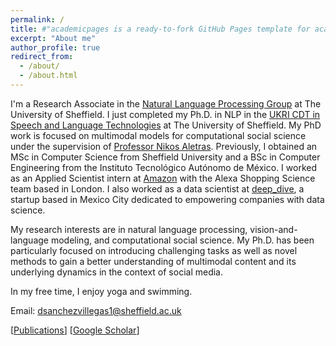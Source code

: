 ```yaml
---
permalink: /
title: #"academicpages is a ready-to-fork GitHub Pages template for academic personal websites"
excerpt: "About me"
author_profile: true
redirect_from: 
  - /about/
  - /about.html
---
```


I'm a Research Associate in the [Natural Language Processing Group](https://www.sheffield.ac.uk/dcs/research/groups/natural-language-processing) at The University of Sheffield. I just completed my Ph.D. in NLP in the [UKRI CDT in Speech and Language Technologies](https://slt-cdt.ac.uk) at The University of Sheffield. My PhD work is focused on multimodal models for computational social science under the supervision of [Professor Nikos Aletras](http://nikosaletras.com/). Previously, I obtained an MSc in Computer Science from Sheffield University and a BSc in Computer Engineering from the Instituto Tecnológico Autónomo de México. I worked as an Applied Scientist intern at [Amazon](https://www.amazon.science/) with the Alexa Shopping Science team based in London. I also worked as a data scientist at [deep_dive](https://dive.ai/), a startup based in Mexico City dedicated to empowering companies with data science.

My research interests are in natural language processing, vision-and-language modeling, and computational social science. My Ph.D. has been particularly focused on introducing challenging tasks as well as novel methods to gain a better understanding of multimodal content and its underlying dynamics in the context of social media.

In my free time, I enjoy yoga and swimming.

Email: dsanchezvillegas1@sheffield.ac.uk

[[Publications](https://danaesavi.github.io/publications/)] [[Google Scholar](https://scholar.google.co.uk/citations?user=jafwsyYAAAAJ&hl=en)]



